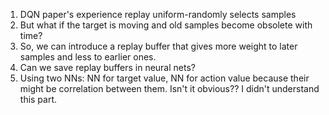1. DQN paper's experience replay uniform-randomly selects samples
2. But what if the target is moving and old samples become obsolete with time?
3. So, we can introduce a replay buffer that gives more weight to later samples and less to earlier ones.
4. Can we save replay buffers in neural nets?
5. Using two NNs: NN for target value, NN for action value because their might be correlation between them. Isn't it obvious?? I didn't understand this part.